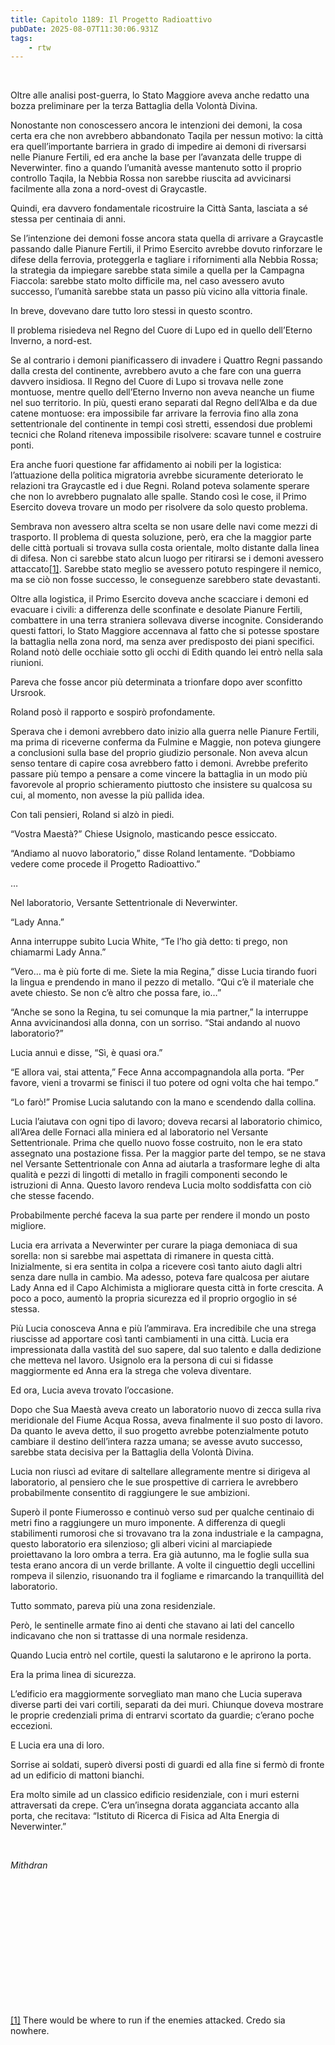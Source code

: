 ```yaml
---
title: Capitolo 1189: Il Progetto Radioattivo
pubDate: 2025-08-07T11:30:06.931Z
tags:
    - rtw
---
```



&nbsp;


Oltre alle analisi post-guerra, lo Stato Maggiore aveva anche redatto una bozza preliminare per la terza Battaglia della Volontà Divina.


Nonostante non conoscessero ancora le intenzioni dei demoni, la cosa certa era che non avrebbero abbandonato Taqila per nessun motivo: la città era quell’importante barriera in grado di impedire ai demoni di riversarsi nelle Pianure Fertili, ed era anche la base per l’avanzata delle truppe di Neverwinter. fino a quando l’umanità avesse mantenuto sotto il proprio controllo Taqila, la Nebbia Rossa non sarebbe riuscita ad avvicinarsi facilmente alla zona a nord-ovest di Graycastle.


Quindi, era davvero fondamentale ricostruire la Città Santa, lasciata a sé stessa per centinaia di anni.


Se l’intenzione dei demoni fosse ancora stata quella di arrivare a Graycastle passando dalle Pianure Fertili, il Primo Esercito avrebbe dovuto rinforzare le difese della ferrovia, proteggerla e tagliare i rifornimenti alla Nebbia Rossa; la strategia da impiegare sarebbe stata simile a quella per la Campagna Fiaccola: sarebbe stato molto difficile ma, nel caso avessero avuto successo, l’umanità sarebbe stata un passo più vicino alla vittoria finale.


In breve, dovevano dare tutto loro stessi in questo scontro.


Il problema risiedeva nel Regno del Cuore di Lupo ed in quello dell’Eterno Inverno, a nord-est.


Se al contrario i demoni pianificassero di invadere i Quattro Regni passando dalla cresta del continente, avrebbero avuto a che fare con una guerra davvero insidiosa. Il Regno del Cuore di Lupo si trovava nelle zone montuose, mentre quello dell’Eterno Inverno non aveva neanche un fiume nel suo territorio. In più, questi erano separati dal Regno dell’Alba e da due catene montuose: era impossibile far arrivare la ferrovia fino alla zona settentrionale del continente in tempi così stretti, essendosi due problemi tecnici che Roland riteneva impossibile risolvere: scavare tunnel e costruire ponti.


Era anche fuori questione far affidamento ai nobili per la logistica: l’attuazione della politica migratoria avrebbe sicuramente deteriorato le relazioni tra Graycastle ed i due Regni. Roland poteva solamente sperare che non lo avrebbero pugnalato alle spalle. Stando così le cose, il Primo Esercito doveva trovare un modo per risolvere da solo questo problema.


Sembrava non avessero altra scelta se non usare delle navi come mezzi di trasporto. Il problema di questa soluzione, però, era che la maggior parte delle città portuali si trovava sulla costa orientale, molto distante dalla linea di difesa. Non ci sarebbe stato alcun luogo per ritirarsi se i demoni avessero attaccato<a href="#_ftn1" name="_ftnref1">[1]</a>. Sarebbe stato meglio se avessero potuto respingere il nemico, ma se ciò non fosse successo, le conseguenze sarebbero state devastanti.


Oltre alla logistica, il Primo Esercito doveva anche scacciare i demoni ed evacuare i civili: a differenza delle sconfinate e desolate Pianure Fertili, combattere in una terra straniera sollevava diverse incognite. Considerando questi fattori, lo Stato Maggiore accennava al fatto che si potesse spostare la battaglia nella zona nord, ma senza aver predisposto dei piani specifici. Roland notò delle occhiaie sotto gli occhi di Edith quando lei entrò nella sala riunioni.


Pareva che fosse ancor più determinata a trionfare dopo aver sconfitto Ursrook.


Roland posò il rapporto e sospirò profondamente.


Sperava che i demoni avrebbero dato inizio alla guerra nelle Pianure Fertili, ma prima di riceverne conferma da Fulmine e Maggie, non poteva giungere a conclusioni sulla base del proprio giudizio personale. Non aveva alcun senso tentare di capire cosa avrebbero fatto i demoni. Avrebbe preferito passare più tempo a pensare a come vincere la battaglia in un modo più favorevole al proprio schieramento piuttosto che insistere su qualcosa su cui, al momento, non avesse la più pallida idea.


Con tali pensieri, Roland si alzò in piedi.


“Vostra Maestà?” Chiese Usignolo, masticando pesce essiccato.


“Andiamo al nuovo laboratorio,” disse Roland lentamente. “Dobbiamo vedere come procede il Progetto Radioattivo.”


…


Nel laboratorio, Versante Settentrionale di Neverwinter.


“Lady Anna.”


Anna interruppe subito Lucia White, “Te l’ho già detto: ti prego, non chiamarmi Lady Anna.”


“Vero… ma è più forte di me. Siete la mia Regina,” disse Lucia tirando fuori la lingua e prendendo in mano il pezzo di metallo. “Qui c’è il materiale che avete chiesto. Se non c’è altro che possa fare, io…”


“Anche se sono la Regina, tu sei comunque la mia partner,” la interruppe Anna avvicinandosi alla donna, con un sorriso. “Stai andando al nuovo laboratorio?”


Lucia annuì e disse, “Sì, è quasi ora.”


“E allora vai, stai attenta,” Fece Anna accompagnandola alla porta. “Per favore, vieni a trovarmi se finisci il tuo potere od ogni volta che hai tempo.”


“Lo farò!” Promise Lucia salutando con la mano e scendendo dalla collina.


Lucia l’aiutava con ogni tipo di lavoro; doveva recarsi al laboratorio chimico, all’Area delle Fornaci alla miniera ed al laboratorio nel Versante Settentrionale. Prima che quello nuovo fosse costruito, non le era stato assegnato una postazione fissa. Per la maggior parte del tempo, se ne stava nel Versante Settentrionale con Anna ad aiutarla a trasformare leghe di alta qualità e pezzi di lingotti di metallo in fragili componenti secondo le istruzioni di Anna. Questo lavoro rendeva Lucia molto soddisfatta con ciò che stesse facendo.


Probabilmente perché faceva la sua parte per rendere il mondo un posto migliore.


Lucia era arrivata a Neverwinter per curare la piaga demoniaca di sua sorella: non si sarebbe mai aspettata di rimanere in questa città. Inizialmente, si era sentita in colpa a ricevere così tanto aiuto dagli altri senza dare nulla in cambio. Ma adesso, poteva fare qualcosa per aiutare Lady Anna ed il Capo Alchimista a migliorare questa città in forte crescita. A poco a poco, aumentò la propria sicurezza ed il proprio orgoglio in sé stessa.


Più Lucia conosceva Anna e più l’ammirava. Era incredibile che una strega riuscisse ad apportare così tanti cambiamenti in una città. Lucia era impressionata dalla vastità del suo sapere, dal suo talento e dalla dedizione che metteva nel lavoro. Usignolo era la persona di cui si fidasse maggiormente ed Anna era la strega che voleva diventare.


Ed ora, Lucia aveva trovato l’occasione.


Dopo che Sua Maestà aveva creato un laboratorio nuovo di zecca sulla riva meridionale del Fiume Acqua Rossa, aveva finalmente il suo posto di lavoro. Da quanto le aveva detto, il suo progetto avrebbe potenzialmente potuto cambiare il destino dell’intera razza umana; se avesse avuto successo, sarebbe stata decisiva per la Battaglia della Volontà Divina.


Lucia non riuscì ad evitare di saltellare allegramente mentre si dirigeva al laboratorio, al pensiero che le sue prospettive di carriera le avrebbero probabilmente consentito di raggiungere le sue ambizioni.


Superò il ponte Fiumerosso e continuò verso sud per qualche centinaio di metri fino a raggiungere un muro imponente. A differenza di quegli stabilimenti rumorosi che si trovavano tra la zona industriale e la campagna, questo laboratorio era silenzioso; gli alberi vicini al marciapiede proiettavano la loro ombra a terra. Era già autunno, ma le foglie sulla sua testa erano ancora di un verde brillante. A volte il cinguettio degli uccellini rompeva il silenzio, risuonando tra il fogliame e rimarcando la tranquillità del laboratorio.


Tutto sommato, pareva più una zona residenziale.


Però, le sentinelle armate fino ai denti che stavano ai lati del cancello indicavano che non si trattasse di una normale residenza.


Quando Lucia entrò nel cortile, questi la salutarono e le aprirono la porta.


Era la prima linea di sicurezza.


L’edificio era maggiormente sorvegliato man mano che Lucia superava diverse parti dei vari cortili, separati da dei muri. Chiunque doveva mostrare le proprie credenziali prima di entrarvi scortato da guardie; c’erano poche eccezioni.


E Lucia era una di loro.


Sorrise ai soldati, superò diversi posti di guardi ed alla fine si fermò di fronte ad un edificio di mattoni bianchi.


Era molto simile ad un classico edificio residenziale, con i muri esterni attraversati da crepe. C’era un’insegna dorata agganciata accanto alla porta, che recitava: “Istituto di Ricerca di Fisica ad Alta Energia di Neverwinter.”


&nbsp;


<em>Mithdran </em>


&nbsp;


&nbsp;


&nbsp;


&nbsp;


&nbsp;


&nbsp;


&nbsp;


<a href="#_ftnref1" name="_ftn1">[1]</a> There would be where to run if the enemies attacked. Credo sia nowhere.
                                


                                



